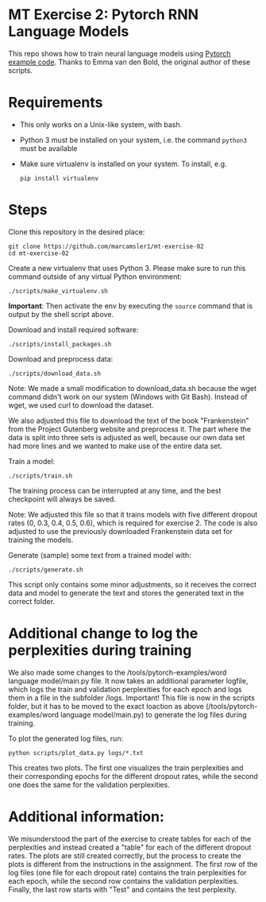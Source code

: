 # MT Exercise 2: Pytorch RNN Language Models

This repo shows how to train neural language models using [Pytorch example code](https://github.com/pytorch/examples/tree/master/word_language_model). Thanks to Emma van den Bold, the original author of these scripts. 

# Requirements

- This only works on a Unix-like system, with bash.
- Python 3 must be installed on your system, i.e. the command `python3` must be available
- Make sure virtualenv is installed on your system. To install, e.g.

    `pip install virtualenv`

# Steps

Clone this repository in the desired place:

    git clone https://github.com/marcamsler1/mt-exercise-02
    cd mt-exercise-02

Create a new virtualenv that uses Python 3. Please make sure to run this command outside of any virtual Python environment:

    ./scripts/make_virtualenv.sh

**Important**: Then activate the env by executing the `source` command that is output by the shell script above.

Download and install required software:

    ./scripts/install_packages.sh

Download and preprocess data:

    ./scripts/download_data.sh

Note:
We made a small modification to download_data.sh because the wget command didn't work on our system (Windows with Git Bash).
Instead of wget, we used curl to download the dataset.

We also adjusted this file to download the text of the book "Frankenstein" from the Project Gutenberg website and preprocess it. The part where the data is split into three sets is adjusted as well, because our own data set had more lines and we wanted to make use of the entire data set.

Train a model:

    ./scripts/train.sh

The training process can be interrupted at any time, and the best checkpoint will always be saved.

Note:
We adjusted this file so that it trains models with five different dropout rates (0, 0.3, 0.4, 0.5, 0.6), which is required for exercise 2. The code is also adjusted to use the previously downloaded Frankenstein data set for training the models.

Generate (sample) some text from a trained model with:

    ./scripts/generate.sh

This script only contains some minor adjustments, so it receives the correct data and model to generate the text and stores the generated text in the correct folder.

# Additional change to log the perplexities during training

We also made some changes to the /tools/pytorch-examples/word language model/main.py file. It now takes an additional parameter logfile, which logs the train and validation perplexities for each epoch and logs them in a file in the subfolder /logs.
Important! This file is now in the scripts folder, but it has to be moved to the exact loaction as above (/tools/pytorch-examples/word language model/main.py) to generate the log files during training.

To plot the generated log files, run:

    python scripts/plot_data.py logs/*.txt

This creates two plots. The first one visualizes the train perplexities and their corresponding epochs for the different dropout rates, while the second one does the same for the validation perplexities.

# Additional information:

We misunderstood the part of the exercise to create tables for each of the perplexities and instead created a "table" for each of the different dropout rates. The plots are still created correctly, but the process to create the plots is different from the instructions in the assignment. The first row of the log files (one file for each dropout rate) contains the train perplexities for each epoch, while the second row contains the validation perplexities. Finally, the last row starts with "Test" and contains the test perplexity.





